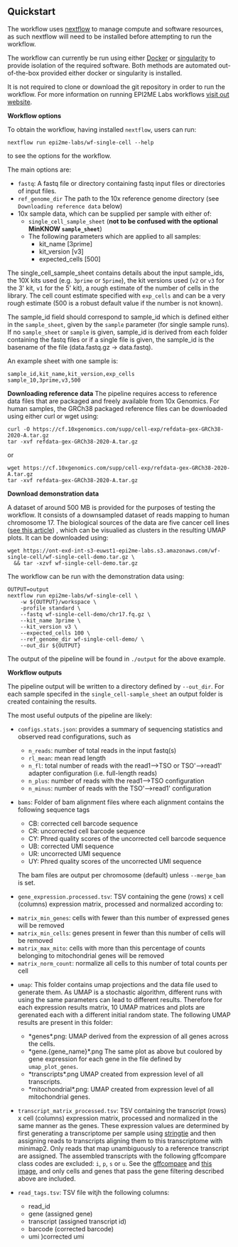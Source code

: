 ## Quickstart

The workflow uses [nextflow](https://www.nextflow.io/) to manage compute and 
software resources, as such nextflow will need to be installed before attempting
to run the workflow.

The workflow can currently be run using either
[Docker](https://www.docker.com/products/docker-desktop) or
[singularity](https://docs.sylabs.io/guides/3.5/user-guide/introduction.html) to provide isolation of
the required software. Both methods are automated out-of-the-box provided
either docker or singularity is installed.

It is not required to clone or download the git repository in order to run the workflow.
For more information on running EPI2ME Labs workflows [visit out website](https://labs.epi2me.io/wfindex).

**Workflow options**

To obtain the workflow, having installed `nextflow`, users can run:

```
nextflow run epi2me-labs/wf-single-cell --help
```

to see the options for the workflow.


The main options are:
* `fastq`: A fastq file or directory containing fastq input files or directories of input files.
* `ref_genome_dir` The path to the 10x reference genome directory (see `Downloading reference data` below)
* 10x sample data, which can be supplied per sample with either of:
  *  `single_cell_sample_sheet`
  (__not to be confused with the optional MinKNOW `sample_sheet`__)
  * The following parameters which are applied to all samples:
    * kit_name [3prime] 
    * kit_version [v3]
    * expected_cells [500]



The single_cell_sample_sheet contains details about the input sample_ids, the 10X kits used (e.g. `3prime` or `5prime`), the kit versions used (`v2` or `v3` for the 3' kit, `v1` for the 5' kit), a rough estimate of the number of cells in the library. The cell count estimate specified with `exp_cells` and can be a very rough estimate (500 is a robust default value if the number is not known).


The sample_id field should correspond to sample_id which is defined either in the `sample_sheet`,  given by the `sample` parameter (for single sample runs). If no `sample_sheet` or `sample` is given, sample_id is derived from each folder containing the fastq files or if a single file is given, the sample_id is the basename of the file (data.fastq.gz -> data.fastq).

An example sheet with one sample is:
```
sample_id,kit_name,kit_version,exp_cells
sample_10,3prime,v3,500
```

**Downloading reference data**
The pipeline requires access to reference data files that are packaged and freely available from 10x Genomics. For human samples, the GRCh38 packaged reference files can be downloaded using either curl or wget using:

```
curl -O https://cf.10xgenomics.com/supp/cell-exp/refdata-gex-GRCh38-2020-A.tar.gz
tar -xvf refdata-gex-GRCh38-2020-A.tar.gz
```

or 
```
wget https://cf.10xgenomics.com/supp/cell-exp/refdata-gex-GRCh38-2020-A.tar.gz
tar -xvf refdata-gex-GRCh38-2020-A.tar.gz
```

**Download demonstration data**

A dataset of around 500 MB is provided for the purposes of testing the workflow.
It consists of a downsampled dataset of reads mapping to human chromosome 17. 
The biological sources of the data are five cancer cell lines ([see this article](https://www.nature.com/articles/s41592-019-0425-8))
, which can be visualied as clusters in the resulting UMAP plots.
It can be downloaded using:

```
wget https://ont-exd-int-s3-euwst1-epi2me-labs.s3.amazonaws.com/wf-single-cell/wf-single-cell-demo.tar.gz \
  && tar -xzvf wf-single-cell-demo.tar.gz
```

The workflow can be run with the demonstration data using:

```
OUTPUT=output
nextflow run epi2me-labs/wf-single-cell \
    -w ${OUTPUT}/workspace \
    -profile standard \
    --fastq wf-single-cell-demo/chr17.fq.gz \
    --kit_name 3prime \
    --kit_version v3 \
    --expected_cells 100 \
    --ref_genome_dir wf-single-cell-demo/ \
    --out_dir ${OUTPUT}
```

The output of the pipeline will be found in `./output` for the above
example. 

**Workflow outputs**

The pipeline output will be written to a directory defined by ``--out_dir``. 
For each sample specifed in the `single_cell-sample_sheet`  an output folder is created containing the results.


The most useful outputs of the pipeline are likely:

* ``configs.stats.json``: provides a summary of sequencing statistics and observed read configurations, such as

  - ``n_reads``: number of total reads in the input fastq(s)
  - ``rl_mean``: mean read length
  - ``n_fl``: total number of reads with the read1-->TSO or TSO'-->read1' adapter configuration (i.e. full-length reads)
  - ``n_plus``: number of reads with the read1-->TSO configuration
  - ``n_minus``: number of reads with the TSO'-->read1' configuration

* ``bams``: Folder of bam alignment files where each alignment contains the following sequence tags

  - CB: corrected cell barcode sequence
  - CR: uncorrected cell barcode sequence
  - CY: Phred quality scores of the uncorrected cell barcode sequence
  - UB: corrected UMI sequence
  - UR: uncorrected UMI sequence
  - UY: Phred quality scores of the uncorrected UMI sequence

  
  The bam files are output per chromosome (default) unless `--merge_bam` is set.

 * ``gene_expression.processed.tsv``:  TSV containing the gene (rows) x cell (columns) expression matrix, processed and normalized according to: 

  - ``matrix_min_genes``: cells with fewer than this number of expressed genes will be removed
  - ``matrix_min_cells``: genes present in fewer than this number of cells will be removed
  - ``matrix_max_mito``: cells with more than this percentage of counts belonging to mitochondrial genes will be removed
  - ``matrix_norm_count``: normalize all cells to this number of total counts per cell

* ``umap``: 
  This folder contains umap projections and the data file used to generate them.
  As UMAP is a stochastic algorithm, different runs with using the same parameters can lead
  to different results. Therefore for each expression results matrix, 10 UMAP matrices and plots are gerenated each with a different initial random state. The following UMAP results are present in this folder:
  - \*genes\*.png: UMAP derived from the expression of all genes across the cells.
  - \*gene.{gene_name}\*.png The same plot as above but coulored by gene expression for each gene in the file defined by `umap_plot_genes`.
  - \*transcripts\*.png UMAP created from expression level of all transcripts.
  - \*mitochondrial\*.png:  UMAP created from expression level of all mitochondrial genes.


* ``transcript_matrix_processed.tsv``: TSV containing the transcript (rows) x cell (columns) expression matrix, processed and normalized in the same manner as the genes.
These expression values are determined by first generating a transcriptome per sample using [stringtie](https://ccb.jhu.edu/software/stringtie/) and then assigning reads to
transcripts aligning them to this transcriptome with minimap2. Only reads that map unambiguously to a reference transcript are assigned. 
The assembled transcripts with the following gffcompare class codes
are excluded: `i`, `p`, `s` or `u`.
See the [gffcompare](https://ccb.jhu.edu/software/stringtie/gffcompare.shtml)
and [this image](https://ccb.jhu.edu/software/stringtie/gffcompare_codes.png), and
only cells and genes that pass the gene filtering described above are included.
* ``read_tags.tsv``: 
TSV file witjh the following columns:
  - read_id
  - gene (assigned gene)
  - transcript (assigned transcript id)  
  - barcode (corrected barcode)
  - umi )corrected umi